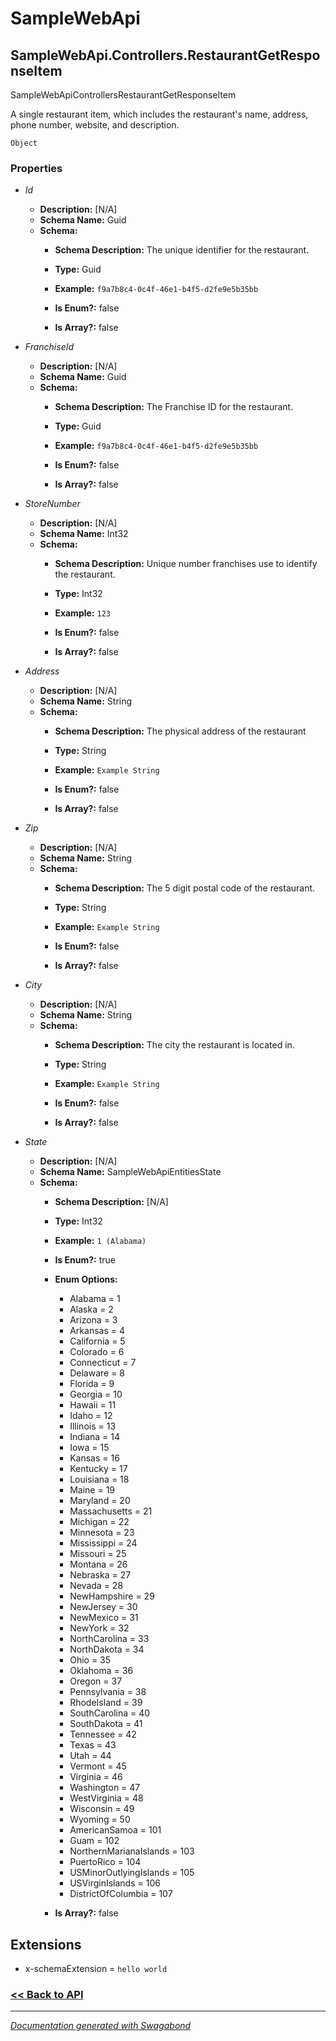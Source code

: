 
# SampleWebApi

## SampleWebApi.Controllers.RestaurantGetResponseItem

SampleWebApiControllersRestaurantGetResponseItem

A single restaurant item, which includes the restaurant's name, address, phone number, website, and description.


`Object`

### Properties


* *Id*
    * **Description:** [N/A]
    * **Schema Name:** Guid
    * **Schema:** 
        * **Schema Description:** The unique identifier for the restaurant.
 
        * **Type:** Guid
        * **Example:** `f9a7b8c4-0c4f-46e1-b4f5-d2fe9e5b35bb`
        * **Is Enum?:** false
        * **Is Array?:** false
    

* *FranchiseId*
    * **Description:** [N/A]
    * **Schema Name:** Guid
    * **Schema:** 
        * **Schema Description:** The Franchise ID for the restaurant.
 
        * **Type:** Guid
        * **Example:** `f9a7b8c4-0c4f-46e1-b4f5-d2fe9e5b35bb`
        * **Is Enum?:** false
        * **Is Array?:** false
    

* *StoreNumber*
    * **Description:** [N/A]
    * **Schema Name:** Int32
    * **Schema:** 
        * **Schema Description:** Unique number franchises use to identify the restaurant.
 
        * **Type:** Int32
        * **Example:** `123`
        * **Is Enum?:** false
        * **Is Array?:** false
    

* *Address*
    * **Description:** [N/A]
    * **Schema Name:** String
    * **Schema:** 
        * **Schema Description:** The physical address of the restaurant
 
        * **Type:** String
        * **Example:** `Example String`
        * **Is Enum?:** false
        * **Is Array?:** false
    

* *Zip*
    * **Description:** [N/A]
    * **Schema Name:** String
    * **Schema:** 
        * **Schema Description:** The 5 digit postal code of the restaurant.
 
        * **Type:** String
        * **Example:** `Example String`
        * **Is Enum?:** false
        * **Is Array?:** false
    

* *City*
    * **Description:** [N/A]
    * **Schema Name:** String
    * **Schema:** 
        * **Schema Description:** The city the restaurant is located in.
 
        * **Type:** String
        * **Example:** `Example String`
        * **Is Enum?:** false
        * **Is Array?:** false
    

* *State*
    * **Description:** [N/A]
    * **Schema Name:** SampleWebApiEntitiesState
    * **Schema:** 
        * **Schema Description:** [N/A]
 
        * **Type:** Int32
        * **Example:** `1 (Alabama)`
        * **Is Enum?:** true
        * **Enum Options:**
            * Alabama = 1
            * Alaska = 2
            * Arizona = 3
            * Arkansas = 4
            * California = 5
            * Colorado = 6
            * Connecticut = 7
            * Delaware = 8
            * Florida = 9
            * Georgia = 10
            * Hawaii = 11
            * Idaho = 12
            * Illinois = 13
            * Indiana = 14
            * Iowa = 15
            * Kansas = 16
            * Kentucky = 17
            * Louisiana = 18
            * Maine = 19
            * Maryland = 20
            * Massachusetts = 21
            * Michigan = 22
            * Minnesota = 23
            * Mississippi = 24
            * Missouri = 25
            * Montana = 26
            * Nebraska = 27
            * Nevada = 28
            * NewHampshire = 29
            * NewJersey = 30
            * NewMexico = 31
            * NewYork = 32
            * NorthCarolina = 33
            * NorthDakota = 34
            * Ohio = 35
            * Oklahoma = 36
            * Oregon = 37
            * Pennsylvania = 38
            * RhodeIsland = 39
            * SouthCarolina = 40
            * SouthDakota = 41
            * Tennessee = 42
            * Texas = 43
            * Utah = 44
            * Vermont = 45
            * Virginia = 46
            * Washington = 47
            * WestVirginia = 48
            * Wisconsin = 49
            * Wyoming = 50
            * AmericanSamoa = 101
            * Guam = 102
            * NorthernMarianaIslands = 103
            * PuertoRico = 104
            * USMinorOutlyingIslands = 105
            * USVirginIslands = 106
            * DistrictOfColumbia = 107

        * **Is Array?:** false
    




## Extensions
* x-schemaExtension = `hello world`


### [<< Back to API](../SampleWebApi.Readme.md)

*** 

*[Documentation generated with Swagabond](https://github.com/jordanbleu/swagabond)*

